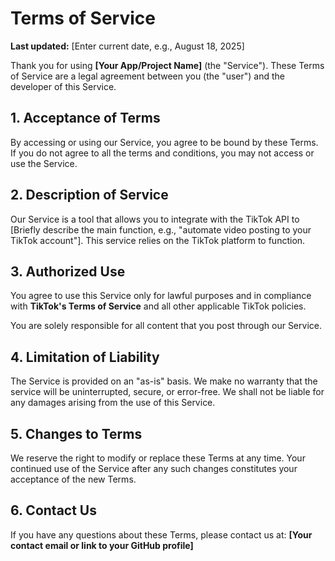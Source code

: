 # Terms of Service

**Last updated:** [Enter current date, e.g., August 18, 2025]

Thank you for using **[Your App/Project Name]** (the "Service"). These Terms of Service are a legal agreement between you (the "user") and the developer of this Service.

## 1. Acceptance of Terms

By accessing or using our Service, you agree to be bound by these Terms. If you do not agree to all the terms and conditions, you may not access or use the Service.

## 2. Description of Service

Our Service is a tool that allows you to integrate with the TikTok API to [Briefly describe the main function, e.g., "automate video posting to your TikTok account"]. This service relies on the TikTok platform to function.

## 3. Authorized Use

You agree to use this Service only for lawful purposes and in compliance with **TikTok's Terms of Service** and all other applicable TikTok policies.

You are solely responsible for all content that you post through our Service.

## 4. Limitation of Liability

The Service is provided on an "as-is" basis. We make no warranty that the service will be uninterrupted, secure, or error-free. We shall not be liable for any damages arising from the use of this Service.

## 5. Changes to Terms

We reserve the right to modify or replace these Terms at any time. Your continued use of the Service after any such changes constitutes your acceptance of the new Terms.

## 6. Contact Us

If you have any questions about these Terms, please contact us at: **[Your contact email or link to your GitHub profile]**
